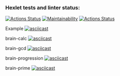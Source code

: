 ### Hexlet tests and linter status:
[![Actions Status](https://github.com/CaptainCollie/python-project-lvl1/workflows/hexlet-check/badge.svg)](https://github.com/CaptainCollie/python-project-lvl1/actions)
[![Maintainability](https://api.codeclimate.com/v1/badges/a99a88d28ad37a79dbf6/maintainability)](https://codeclimate.com/github/codeclimate/codeclimate/maintainability)
[![Actions Status](https://github.com/CaptainCollie/python-project-lvl1/actions/workflows/github-actions.yml/badge.svg)](https://github.com/CaptainCollie/python-project-lvl1/actions/workflows/github-actions.yml)

Example
[![asciicast](https://asciinema.org/a/EZuNHMPRIBbrnSliZGbO9Brgj.svg)](https://asciinema.org/a/EZuNHMPRIBbrnSliZGbO9Brgj )

brain-calc
[![asciicast](https://asciinema.org/a/7AATGew3Xr5fghxPsNCJqPZbN.svg)](https://asciinema.org/a/7AATGew3Xr5fghxPsNCJqPZbN )

brain-gcd
[![asciicast](https://asciinema.org/a/mN7agGwFSlZ1kwcDmKIROnUuV.svg)](https://asciinema.org/a/mN7agGwFSlZ1kwcDmKIROnUuV )

brain-progression
[![asciicast](https://asciinema.org/a/VwDAovC7UbrB8YelqOe6FIfs7.svg)](https://asciinema.org/a/VwDAovC7UbrB8YelqOe6FIfs7 )

brain-prime
[![asciicast](https://asciinema.org/a/csGmdI07rhnn9YYbRv9zOZWzz.svg)](https://asciinema.org/a/csGmdI07rhnn9YYbRv9zOZWzz )
